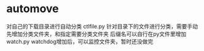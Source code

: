 # automove
对自己的下载目录进行自动分类
ctlfile.py 针对目录下的文件进行分类，需要手动先增加分类文件夹，和指定需要分类文件夹
           后缀名可以自行在py文件里增加
watch.py   watchdog增加后，可以监控文件夹，暂时还没做完
